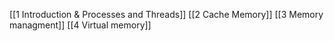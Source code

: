 [[1 Introduction & Processes and Threads]]
[[2 Cache Memory]]
[[3 Memory managment]]
[[4 Virtual memory]]
